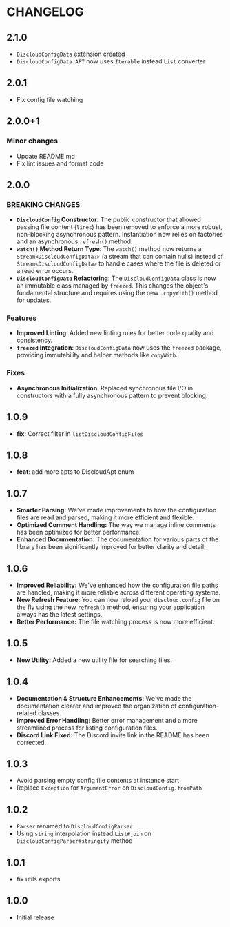 # CHANGELOG

## 2.1.0

- `DiscloudConfigData` extension created
- `DiscloudConfigData.APT` now uses `Iterable` instead `List` converter

## 2.0.1

- Fix config file watching

## 2.0.0+1

### Minor changes

- Update README.md
- Fix lint issues and format code

## 2.0.0

### BREAKING CHANGES

- **`DiscloudConfig` Constructor**: The public constructor that allowed passing file content (`lines`) has been removed to enforce a more robust, non-blocking asynchronous pattern. Instantiation now relies on factories and an asynchronous `refresh()` method.
- **`watch()` Method Return Type**: The `watch()` method now returns a `Stream<DiscloudConfigData?>` (a stream that can contain nulls) instead of `Stream<DiscloudConfigData>` to handle cases where the file is deleted or a read error occurs.
- **`DiscloudConfigData` Refactoring**: The `DiscloudConfigData` class is now an immutable class managed by `freezed`. This changes the object's fundamental structure and requires using the new `.copyWith()` method for updates.

### Features

- **Improved Linting**: Added new linting rules for better code quality and consistency.
- **`freezed` Integration**: `DiscloudConfigData` now uses the `freezed` package, providing immutability and helper methods like `copyWith`.

### Fixes

- **Asynchronous Initialization**: Replaced synchronous file I/O in constructors with a fully asynchronous pattern to prevent blocking.

## 1.0.9

- **fix**: Correct filter in `listDiscloudConfigFiles`

## 1.0.8

- **feat**: add more apts to DiscloudApt enum

## 1.0.7

- **Smarter Parsing:** We've made improvements to how the configuration files are read and parsed, making it more efficient and flexible.
- **Optimized Comment Handling:** The way we manage inline comments has been optimized for better performance.
- **Enhanced Documentation:** The documentation for various parts of the library has been significantly improved for better clarity and detail.

## 1.0.6

- **Improved Reliability:** We've enhanced how the configuration file paths are handled, making it more reliable across different operating systems.
- **New Refresh Feature:** You can now reload your `discloud.config` file on the fly using the new `refresh()` method, ensuring your application always has the latest settings.
- **Better Performance:** The file watching process is now more efficient.

## 1.0.5

- **New Utility:** Added a new utility file for searching files.

## 1.0.4

- **Documentation & Structure Enhancements:** We've made the documentation clearer and improved the organization of configuration-related classes.
- **Improved Error Handling:** Better error management and a more streamlined process for listing configuration files.
- **Discord Link Fixed:** The Discord invite link in the README has been corrected.

## 1.0.3

- Avoid parsing empty config file contents at instance start
- Replace `Exception` for `ArgumentError` on `DiscloudConfig.fromPath`

## 1.0.2

- `Parser` renamed to `DiscloudConfigParser`
- Using `string` interpolation instead `List#join` on `DiscloudConfigParser#stringify` method

## 1.0.1

- fix utils exports

## 1.0.0

- Initial release

